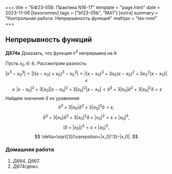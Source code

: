 +++
title = "БФ23-05Б: Практика N16-17"
template = "page.html"
date = 2023-11-06
[taxonomies]
tags = ["bf23-05b", "MA1"]
[extra]
summary = "Контрольная работа. Непрерывность функций"
mathjax = "tex-mml"
+++

<!-- more -->

## Непрерывность функций

**Д674в** Доказать, что функция $x^3$ непрерывна на $\mathbb{R}$

Пусть $x_0\in \mathbb{R}$. Рассмотрим разность
$$ 
    |x^3-x_0^3|=|((x-x_0)+x_0)^3-x_0^3|=|(x-x_0)^3+3x_0 (x-x_0)^2+3x_0^2(x-x_0)|\leq
$$
$$
    \leq |x-x_0|^3+3|x_0||x-x_0|^2+3 |x_0|^2 |x-x_0| < \delta^3+3|x_0|\delta^2+3 |x_0|^2 \delta = \varepsilon
$$
Найдем значение $\delta$ из уравнения
$$
    \delta^3+3|x_0|\delta^2+3 |x_0|^2 \delta = \varepsilon,
$$
$$
    \delta^3+3|x_0|\delta^2+3 |x_0|^2 \delta +|x_0|^3= \varepsilon+|x_0|^3,
$$
$$
    (\delta+|x_0|)^3=\varepsilon+|x_0|^3,
$$
$$
    \delta=\sqrt[3]{\varepsilon+|x_0|^3}-|x_0|.
$$
### Домашняя работа

1. Д664, Д667.
2. Д674гдежз.


